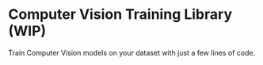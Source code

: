 # Computer Vision Training Library (WIP)
Train Computer Vision models on your dataset with just a few lines of code. 
